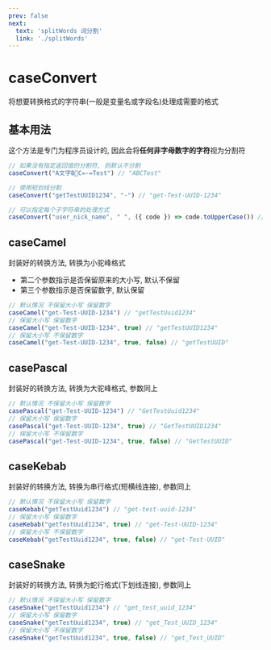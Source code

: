 ```yaml
---
prev: false
next:
  text: 'splitWords 词分割'
  link: './splitWords'
---
```


# caseConvert

将想要转换格式的字符串(一般是变量名或字段名)处理成需要的格式

## 基本用法

这个方法是专门为程序员设计的, 因此会将**任何非字母数字的字符**视为分割符

```js
// 如果没有指定返回值的分割符, 则默认不分割
caseConvert("A文字B🎈C=-=Test") // "ABCTest"

// 使用短划线分割
caseConvert("getTestUUID1234", "-") // "get-Test-UUID-1234"

// 可以指定每个子字符串的处理方式
caseConvert("user_nick_name", " ", ({ code }) => code.toUpperCase()) // "USER NICK NAME"
```

## caseCamel

封装好的转换方法, 转换为小驼峰格式

- 第二个参数指示是否保留原来的大小写, 默认不保留
- 第三个参数指示是否保留数字, 默认保留

```js
// 默认情况 不保留大小写 保留数字
caseCamel("get-Test-UUID-1234") // "getTestUuid1234"
// 保留大小写 保留数字
caseCamel("get-Test-UUID-1234", true) // "getTestUUID1234"
// 保留大小写 不保留数字
caseCamel("get-Test-UUID-1234", true, false) // "getTestUUID"
```

## casePascal

封装好的转换方法, 转换为大驼峰格式, 参数同上

```js
// 默认情况 不保留大小写 保留数字
casePascal("get-Test-UUID-1234") // "GetTestUuid1234"
// 保留大小写 保留数字
casePascal("get-Test-UUID-1234", true) // "GetTestUUID1234"
// 保留大小写 不保留数字
casePascal("get-Test-UUID-1234", true, false) // "GetTestUUID"
```

## caseKebab

封装好的转换方法, 转换为串行格式(短横线连接), 参数同上

```js
// 默认情况 不保留大小写 保留数字
caseKebab("getTestUuid1234") // "get-test-uuid-1234"
// 保留大小写 保留数字
caseKebab("getTestUuid1234", true) // "get-Test-UUID-1234"
// 保留大小写 不保留数字
caseKebab("getTestUuid1234", true, false) // "get-Test-UUID"
```


## caseSnake

封装好的转换方法, 转换为蛇行格式(下划线连接), 参数同上

```js
// 默认情况 不保留大小写 保留数字
caseSnake("getTestUuid1234") // "get_test_uuid_1234"
// 保留大小写 保留数字
caseSnake("getTestUuid1234", true) // "get_Test_UUID_1234"
// 保留大小写 不保留数字
caseSnake("getTestUuid1234", true, false) // "get_Test_UUID"
```

